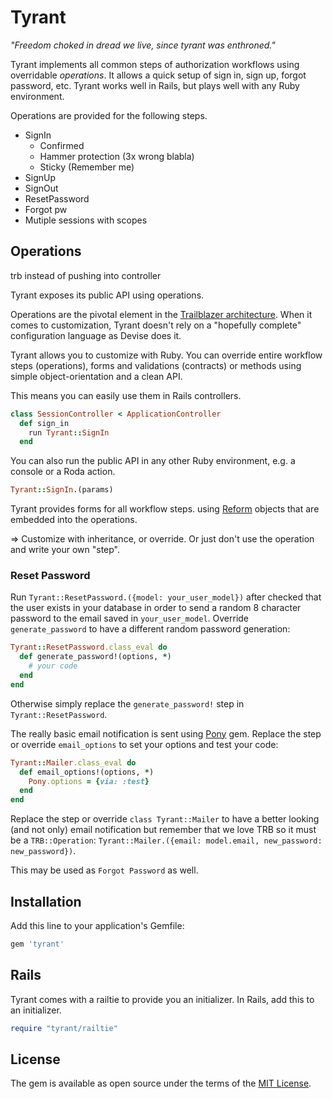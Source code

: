 # Tyrant

_"Freedom choked in dread we live, since tyrant was enthroned."_

Tyrant implements all common steps of authorization workflows using overridable _operations_. It allows a quick setup of sign in, sign up, forgot password, etc. Tyrant works well in Rails, but plays well with any Ruby environment.

Operations are provided for the following steps.

* SignIn
  * Confirmed
  * Hammer protection (3x wrong blabla)
  * Sticky (Remember me)
* SignUp
* SignOut
* ResetPassword
* Forgot pw
* Mutiple sessions with scopes


## Operations

trb instead of pushing into controller


Tyrant exposes its public API using operations.

Operations are the pivotal element in the [Trailblazer architecture](https://github.com/apotonick/trailblazer). When it comes to customization, Tyrant doesn't rely on a "hopefully complete" configuration language as Devise does it.

Tyrant allows you to customize with Ruby. You can override entire workflow steps (operations), forms and validations (contracts) or methods using simple object-orientation and a clean API.


This means you can easily use them in Rails controllers.

```ruby
class SessionController < ApplicationController
  def sign_in
    run Tyrant::SignIn
  end
```

You can also run the public API in any other Ruby environment, e.g. a console or a Roda action.

```ruby
Tyrant::SignIn.(params)
```

Tyrant provides forms for all workflow steps. using [Reform](https://github.com/apotonick/reform) objects that are embedded into the operations.


=> Customize with inheritance, or override. Or just don't use the operation and write your own "step".

### Reset Password

Run `Tyrant::ResetPassword.({model: your_user_model})` after checked that the user exists in your database in order to send a random 8 character password to the email saved in `your_user_model`.
Override `generate_password` to have a different random password generation:
```ruby
Tyrant::ResetPassword.class_eval do 
  def generate_password!(options, *)
    # your code
  end
end
```
Otherwise simply replace the `generate_password!` step in `Tyrant::ResetPassword`.

The really basic email notification is sent using [Pony](https://github.com/benprew/pony) gem.
Replace the step or override `email_options` to set your options and test your code:
```ruby
Tyrant::Mailer.class_eval do 
  def email_options!(options, *)
    Pony.options = {via: :test}
  end  
end
```

Replace the step or override `class Tyrant::Mailer` to have a better looking (and not only) email notification but remember that we love TRB so it must be a `TRB::Operation`: `Tyrant::Mailer.({email: model.email, new_password: new_password})`.

This may be used as `Forgot Password` as well.

## Installation

Add this line to your application's Gemfile:

```ruby
gem 'tyrant'
```

## Rails

Tyrant comes with a railtie to provide you an initializer. In Rails, add this to an initializer.

```ruby
require "tyrant/railtie"
```


## License

The gem is available as open source under the terms of the [MIT License](http://opensource.org/licenses/MIT).

